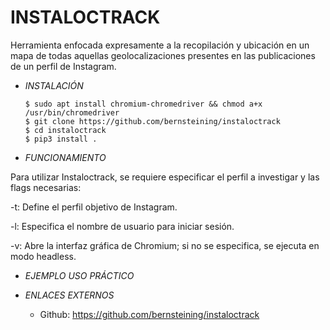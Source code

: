 # **INSTALOCTRACK**

Herramienta enfocada expresamente a la recopilación y ubicación en un mapa de todas aquellas geolocalizaciones presentes en las publicaciones de un perfil de Instagram.

- *INSTALACIÓN*

      $ sudo apt install chromium-chromedriver && chmod a+x /usr/bin/chromedriver
      $ git clone https://github.com/bernsteining/instaloctrack
      $ cd instaloctrack
      $ pip3 install .

- *FUNCIONAMIENTO*

Para utilizar Instaloctrack, se requiere especificar el perfil a investigar y las flags necesarias:

-t: Define el perfil objetivo de Instagram.

-l: Especifica el nombre de usuario para iniciar sesión.

-v: Abre la interfaz gráfica de Chromium; si no se especifica, se ejecuta en modo headless.

- *EJEMPLO USO PRÁCTICO*



- *ENLACES EXTERNOS*

  - Github: https://github.com/bernsteining/instaloctrack
